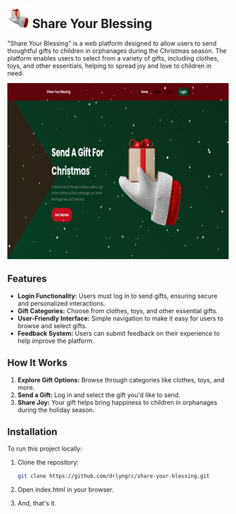 # <img src="Source Code/assets/img/icon.png" alt="Share Your Blessing Icon" width="50" height="50"> Share Your Blessing

"Share Your Blessing" is a web platform designed to allow users to send thoughtful gifts to children in orphanages during the Christmas season. The platform enables users to select from a variety of gifts, including clothes, toys, and other essentials, helping to spread joy and love to children in need.

<div align="center"><img src="Source Code/assets/img/sample.png" alt="Share Your Blessing main" width="680" height="400">  </div>

## Features

- **Login Functionality:** Users must log in to send gifts, ensuring secure and personalized interactions.
- **Gift Categories:** Choose from clothes, toys, and other essential gifts.
- **User-Friendly Interface:** Simple navigation to make it easy for users to browse and select gifts.
- **Feedback System:** Users can submit feedback on their experience to help improve the platform.

## How It Works

1. **Explore Gift Options:** Browse through categories like clothes, toys, and more.
2. **Send a Gift:** Log in and select the gift you'd like to send.
3. **Share Joy:** Your gift helps bring happiness to children in orphanages during the holiday season.

## Installation

To run this project locally:

1. Clone the repository:
   ```bash
   git clone https://github.com/drlyngrc/share-your-blessing.git

2. Open index.html in your browser. 

3. And, that's it.
